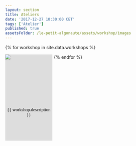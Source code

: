 ```yaml
---
layout: section
title: Ateliers
date: '2017-12-27 10:30:00 CET'
tags: ['Atelier']
published: true
assetsFolder: /le-petit-algonaute/assets/workshop/images
---
```


{% for workshop in site.data.workshops %}
<div style="width:150px;height:275;margin-right:5px;margin-bottom:5px;float:left;background-color:#dddddd;">
  <div style="width:150px;height:150px;">
    <a alt="{{ workshop.title }}" href="{{ workshop.url }}/"><img src="{{page.assetsFolder}}/{{ workshop.logo }}" /></a>
  </div>

  <div style="width:140px;height:125px;padding:5px 5px 5px 5px;">
    <p style="color:black;font-family:Verdana;text-align: center;">
      {{ workshop.description }}
    </p>
  </div>
</div>
{% endfor %}

<div style="clear: both;">
</div>
